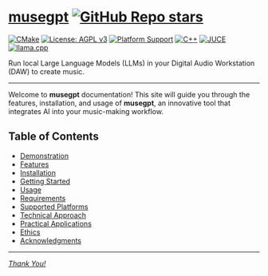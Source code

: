 # [musegpt](https://github.com/greynewell/musegpt) [![GitHub Repo stars](https://img.shields.io/github/stars/greynewell/musegpt)](https://github.com/greynewell/musegpt/stargazers)

[![CMake](https://github.com/greynewell/musegpt/actions/workflows/cmake.yml/badge.svg?branch=main)](https://github.com/greynewell/musegpt/actions/workflows/cmake.yml) [![License: AGPL v3](https://img.shields.io/badge/License-AGPL%20v3-blue.svg)](https://www.gnu.org/licenses/agpl-3.0) [![Platform Support](https://img.shields.io/badge/platform-macOS%20%7C%20Linux-blue)](supported_platforms.md) [![C++](https://img.shields.io/badge/c++-17-%2300599C.svg?logo=c%2B%2B&logoColor=white)](https://isocpp.org/) [![JUCE](https://img.shields.io/badge/JUCE-8-8DC63F&logo=juce&logoColor=white)](https://juce.com/) [![llama.cpp](https://img.shields.io/badge/llama.cpp-feff4aa-violet&logoColor=white)](https://github.com/ggerganov/llama.cpp/commit/feff4aa8461da7c432d144c11da4802e41fef3cf)

Run local Large Language Models (LLMs) in your Digital Audio Workstation (DAW) to create music.

---

Welcome to **musegpt** documentation! This site will guide you through the features, installation, and usage of **musegpt**, an innovative tool that integrates AI into your music-making workflow.

## Table of Contents

- [Demonstration](demo.md)
- [Features](features.md)
- [Installation](installation.md)
- [Getting Started](getting_started.md)
- [Usage](usage.md)
- [Requirements](requirements.md)
- [Supported Platforms](supported_platforms.md)
- [Technical Approach](technical_approach.md)
- [Practical Applications](practical_applications.md)
- [Ethics](ethics.md)
- [Acknowledgments](acknowledgments.md)

---

*[Thank You!](thank_you.md)*